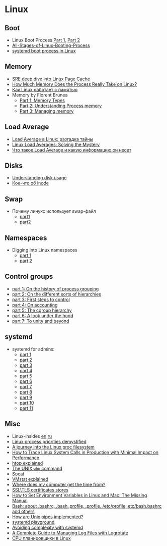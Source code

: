 # Linux

## Boot

- Linux Boot Process [Part 1](https://cloudchef.medium.com/linux-boot-process-part-1-e8fea015dd66), [Part 2](https://cloudchef.medium.com/linux-boot-process-part-2-bd7514913495)
- [All-Stages-of-Linux-Booting-Process](https://github.com/nu11secur1ty/All-Stages-of-Linux-Booting-Process-)
- [systemd boot process in Linux](https://insujang.github.io/2018-11-22/systemd-boot-process/)

## Memory

- [SRE deep dive into Linux Page Cache](https://biriukov.dev/docs/page-cache/0-linux-page-cache-for-sre/)
- [How Much Memory Does the Process Really Take on Linux?](https://www.percona.com/blog/2020/09/11/how-much-memory-does-the-process-really-take-on-linux/)
- [Как Linux работает с памятью](https://habr.com/ru/company/yandex/blog/250753/)
- Memory by Florent Brunea
  - [Part 1: Memory Types](https://techtalk.intersec.com/2013/07/memory-part-1-memory-types/)
  - [Part 2: Understanding Process memory](https://techtalk.intersec.com/2013/07/memory-part-2-understanding-process-memory/)
  - [Part 3: Managing memory](https://techtalk.intersec.com/2013/08/memory-part-3-managing-memory/)

## Load Average

- [Load Average в Linux: разгадка тайны](https://habr.com/ru/company/mailru/blog/335326/)
- [Linux Load Averages: Solving the Mystery](http://www.brendangregg.com/blog/2017-08-08/linux-load-averages.html)
- [Что такое Load Average и какую информацию он несет](https://interface31.ru/tech_it/2016/06/linux-nachinayushhim-chto-takoe-load-average-i-kakuyu-informaciyu-on-neset.html)

## Disks

- [Understanding disk usage](https://ownyourbits.com/2018/05/02/understanding-disk-usage-in-linux/)
- [Кое-что об inode](https://habr.com/ru/post/462849/)

## Swap

- Почему линукс использует swap-файл
  - [part1](https://habr.com/ru/post/540104/)
  - [part2](https://habr.com/ru/post/541214/)

## Namespaces

- Digging into Linux namespaces
  - [part 1](https://blog.quarkslab.com/digging-into-linux-namespaces-part-1.html)
  - [part 2](https://blog.quarkslab.com/digging-into-linux-namespaces-part-2.html)

## Control groups

- [part 1: On the history of process grouping](https://lwn.net/Articles/603762/)
- [part 2: On the different sorts of hierarchies](https://lwn.net/Articles/604413/)
- [part 3: First steps to control](https://lwn.net/Articles/605039/)
- [part 4: On accounting](https://lwn.net/Articles/606004/)
- [part 5: The cgroup hierarchy](https://lwn.net/Articles/606699/)
- [part 6: A look under the hood](https://lwn.net/Articles/606925/)
- [part 7: To unity and beyond](https://lwn.net/Articles/608425/)

## systemd

- systemd for admins:
  - [part 1](http://0pointer.de/blog/projects/systemd-for-admins-1.html)
  - [part 2](http://0pointer.de/blog/projects/systemd-for-admins-2.html)
  - [part 3](http://0pointer.de/blog/projects/systemd-for-admins-3.html)
  - [part 4](http://0pointer.de/blog/projects/systemd-for-admins-4.html)
  - [part 5](http://0pointer.de/blog/projects/three-levels-of-off.html)
  - [part 6](http://0pointer.de/blog/projects/changing-roots)
  - [part 7](http://0pointer.de/blog/projects/blame-game.html)
  - [part 8](http://0pointer.de/blog/projects/the-new-configuration-files.html)
  - [part 9](http://0pointer.de/blog/projects/on-etc-sysinit.html)
  - [part 10](http://0pointer.de/blog/projects/instances.html)
  - [part 11](http://0pointer.de/blog/projects/inetd.html)

## Misc

- Linux-insides [en](https://github.com/0xAX/linux-insides) [ru](https://github.com/proninyaroslav/linux-insides-ru)
- [Linux process priorities demystified](https://blog.sigma-star.at/post/2022/02/linux-proc-prios/)
- [A journey into the Linux proc filesystem](https://fernandovillalba.substack.com/p/a-journey-into-the-linux-proc-filesystem)
- [How to Trace Linux System Calls in Production with Minimal Impact on Performance](https://en.pingcap.com/blog/how-to-trace-linux-system-calls-in-production-with-minimal-impact-on-performance)
- [htop explained](https://peteris.rocks/blog/htop/)
- [The UNIX `who` command](https://gauthier.uk/blog/who/)
- [Socat](https://link.medium.com/iJWlWdK3Zeb)
- [VMstat explained](https://medium.com/@damianmyerscough/vmstat-explained-83b3e87493b3)
- [Where does my computer get the time from?](https://dotat.at/@/2023-05-26-whence-time.html)
- [SSL\TLS certificates stores](https://www.happyassassin.net/posts/2015/01/12/a-note-about-ssltls-trusted-certificate-stores-and-platforms/)
- [How to Set Environment Variables in Linux and Mac: The Missing Manual](https://doppler.com/blog/how-to-set-environment-variables-in-linux-and-mac)
- [Bash: about .bashrc, .bash_profile, .profile, /etc/profile, etc/bash.bashrc and others](https://www.stefaanlippens.net/bashrc_and_others/)
- [How are Unix pipes implemented?](https://toroid.org/unix-pipe-implementation)
- [systemd playground](https://systemd-by-example.com/)
- [Avoiding complexity with systemd](https://mgdm.net/weblog/systemd/)
- [A Complete Guide to Managing Log Files with Logrotate](https://betterstack.com/community/guides/logging/how-to-manage-log-files-with-logrotate-on-ubuntu-20-04/)
- [CPU планировщики в Linux](https://habr.com/ru/articles/807645/)
